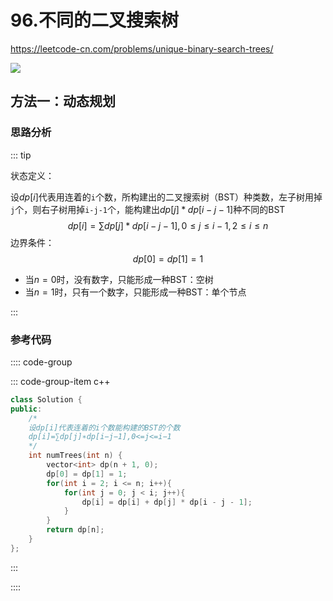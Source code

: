 #  96.不同的二叉搜索树

https://leetcode-cn.com/problems/unique-binary-search-trees/

![](https://cdn.jsdelivr.net/gh/River-Cold/pictureBed/vuepress-blog/solution/leetcode/LeetCode-hot-topic-HOT-100/96.png)

## 方法一：动态规划

### 思路分析

::: tip

状态定义：

设$dp[i]$代表用连着的`i`个数，所构建出的二叉搜索树（BST）种类数，左子树用掉`j`个，则右子树用掉`i-j-1`个，能构建出$dp[j]*dp[i-j-1]$种不同的BST
$$
dp[i]=\sum{dp[j]*dp[i-j-1]},0\leq{j}\leq{i-1},2\leq{i}\leq{n}
$$
边界条件：
$$
dp[0]=dp[1]=1
$$

- 当$n=0$时，没有数字，只能形成一种BST：空树
- 当$n=1$时，只有一个数字，只能形成一种BST：单个节点

:::

### 参考代码

:::: code-group

::: code-group-item c++

```cpp
class Solution {
public:
    /*
    设dp[i]代表连着的i个数能构建的BST的个数
    dp[i]=∑dp[j]∗dp[i−j−1],0<=j<=i−1
    */
    int numTrees(int n) {
        vector<int> dp(n + 1, 0);
        dp[0] = dp[1] = 1;
        for(int i = 2; i <= n; i++){
            for(int j = 0; j < i; j++){
                dp[i] = dp[i] + dp[j] * dp[i - j - 1];
            }
        }
        return dp[n];
    }
};
```

:::

::::
